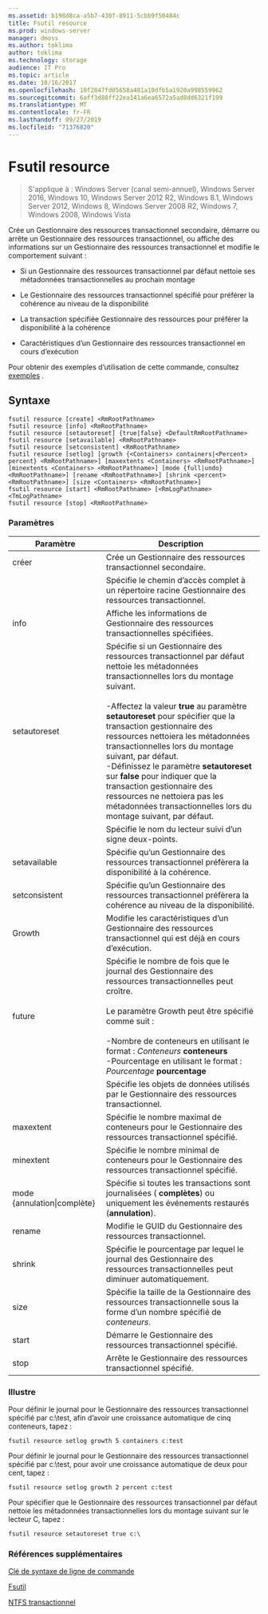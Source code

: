 ```yaml
---
ms.assetid: b198d8ca-a5b7-430f-8911-5cbb9f50484c
title: Fsutil resource
ms.prod: windows-server
manager: dmoss
ms.author: toklima
author: toklima
ms.technology: storage
audience: IT Pro
ms.topic: article
ms.date: 10/16/2017
ms.openlocfilehash: 10f2847fd05658a481a10dfb5a1920a998559962
ms.sourcegitcommit: 6aff3d88ff22ea141a6ea6572a5ad8dd6321f199
ms.translationtype: MT
ms.contentlocale: fr-FR
ms.lasthandoff: 09/27/2019
ms.locfileid: "71376820"
---
```

# <a name="fsutil-resource"></a>Fsutil resource
>S'applique à : Windows Server (canal semi-annuel), Windows Server 2016, Windows 10, Windows Server 2012 R2, Windows 8.1, Windows Server 2012, Windows 8, Windows Server 2008 R2, Windows 7, Windows 2008, Windows Vista

Crée un Gestionnaire des ressources transactionnel secondaire, démarre ou arrête un Gestionnaire des ressources transactionnel, ou affiche des informations sur un Gestionnaire des ressources transactionnel et modifie le comportement suivant :

-   Si un Gestionnaire des ressources transactionnel par défaut nettoie ses métadonnées transactionnelles au prochain montage

-   Le Gestionnaire des ressources transactionnel spécifié pour préférer la cohérence au niveau de la disponibilité

-   La transaction spécifiée Gestionnaire des ressources pour préférer la disponibilité à la cohérence

-   Caractéristiques d’un Gestionnaire des ressources transactionnel en cours d’exécution

Pour obtenir des exemples d’utilisation de cette commande, consultez [exemples](#BKMK_examples) .

## <a name="syntax"></a>Syntaxe

```
fsutil resource [create] <RmRootPathname>
fsutil resource [info] <RmRootPathname>
fsutil resource [setautoreset] {true|false} <DefaultRmRootPathname>
fsutil resource [setavailable] <RmRootPathname>
fsutil resource [setconsistent] <RmRootPathname>
fsutil resource [setlog] [growth {<Containers> containers|<Percent> percent} <RmRootPathname>] [maxextents <Containers> <RmRootPathname>] [minextents <Containers> <RmRootPathname>] [mode {full|undo} <RmRootPathname>] [rename <RmRootPathname>] [shrink <percent> <RmRootPathname>] [size <Containers> <RmRootPathname>]
fsutil resource [start] <RmRootPathname> [<RmLogPathname> <TmLogPathname>
fsutil resource [stop] <RmRootPathname>
```

### <a name="parameters"></a>Paramètres

|        Paramètre        |                                                                                                                                                                                                                                        Description                                                                                                                                                                                                                                         |
|-------------------------|--------------------------------------------------------------------------------------------------------------------------------------------------------------------------------------------------------------------------------------------------------------------------------------------------------------------------------------------------------------------------------------------------------------------------------------------------------------------------------------------|
|         créer          |                                                                                                                                                                                                                    Crée un Gestionnaire des ressources transactionnel secondaire.                                                                                                                                                                                                                     |
|    <RmRootPathname>     |                                                                                                                                                                                                        Spécifie le chemin d’accès complet à un répertoire racine Gestionnaire des ressources transactionnel.                                                                                                                                                                                                         |
|          info           |                                                                                                                                                                                                            Affiche les informations de Gestionnaire des ressources transactionnelles spécifiées.                                                                                                                                                                                                            |
|      setautoreset       | Spécifie si un Gestionnaire des ressources transactionnel par défaut nettoie les métadonnées transactionnelles lors du montage suivant.<br /><br />-Affectez la valeur **true** au paramètre **setautoreset** pour spécifier que la transaction gestionnaire des ressources nettoiera les métadonnées transactionnelles lors du montage suivant, par défaut.<br />-Définissez le paramètre **setautoreset** sur **false** pour indiquer que la transaction gestionnaire des ressources ne nettoiera pas les métadonnées transactionnelles lors du montage suivant, par défaut. |
| <DefaultRmRootPathname> |                                                                                                                                                                                                                       Spécifie le nom du lecteur suivi d’un signe deux-points.                                                                                                                                                                                                                        |
|      setavailable       |                                                                                                                                                                                                 Spécifie qu’un Gestionnaire des ressources transactionnel préfèrera la disponibilité à la cohérence.                                                                                                                                                                                                 |
|      setconsistent      |                                                                                                                                                                                                 Spécifie qu’un Gestionnaire des ressources transactionnel préfèrera la cohérence au niveau de la disponibilité.                                                                                                                                                                                                 |
|         Growth          |                                                                                                                                                                                                  Modifie les caractéristiques d’un Gestionnaire des ressources transactionnel qui est déjà en cours d’exécution.                                                                                                                                                                                                  |
|         future          |                                                                                                  Spécifie le nombre de fois que le journal des Gestionnaire des ressources transactionnelles peut croître.<br /><br />Le paramètre Growth peut être spécifié comme suit :<br /><br />-Nombre de conteneurs en utilisant le format : _Conteneurs_ **conteneurs**<br />-Pourcentage en utilisant le format : _Pourcentage_ **pourcentage**                                                                                                   |
|      <containers>       |                                                                                                                                                                                                      Spécifie les objets de données utilisés par le Gestionnaire des ressources transactionnel.                                                                                                                                                                                                       |
|        maxextent        |                                                                                                                                                                                                Spécifie le nombre maximal de conteneurs pour le Gestionnaire des ressources transactionnel spécifié.                                                                                                                                                                                                |
|        minextent        |                                                                                                                                                                                                Spécifie le nombre minimal de conteneurs pour le Gestionnaire des ressources transactionnel spécifié.                                                                                                                                                                                                |
|  mode {annulation&#124;complète}  |                                                                                                                                                                                        Spécifie si toutes les transactions sont journalisées ( **complètes**) ou uniquement les événements restaurés (**annulation**).                                                                                                                                                                                         |
|         rename          |                                                                                                                                                                                                                  Modifie le GUID du Gestionnaire des ressources transactionnel.                                                                                                                                                                                                                  |
|         shrink          |                                                                                                                                                                                              Spécifie le pourcentage par lequel le journal des Gestionnaire des ressources transactionnelles peut diminuer automatiquement.                                                                                                                                                                                              |
|          size           |                                                                                                                                                                                              Spécifie la taille de la Gestionnaire des ressources transactionnelle sous la forme d’un nombre spécifié de *conteneurs*.                                                                                                                                                                                               |
|          start          |                                                                                                                                                                                                                    Démarre le Gestionnaire des ressources transactionnel spécifié.                                                                                                                                                                                                                    |
|          stop           |                                                                                                                                                                                                                    Arrête le Gestionnaire des ressources transactionnel spécifié.                                                                                                                                                                                                                     |

### <a name="BKMK_examples"></a>Illustre
Pour définir le journal pour le Gestionnaire des ressources transactionnel spécifié par c:\test, afin d’avoir une croissance automatique de cinq conteneurs, tapez :

```
fsutil resource setlog growth 5 containers c:test
```

Pour définir le journal pour le Gestionnaire des ressources transactionnel spécifié par c:\test, pour avoir une croissance automatique de deux pour cent, tapez :

```
fsutil resource setlog growth 2 percent c:test
```

Pour spécifier que le Gestionnaire des ressources transactionnel par défaut nettoie les métadonnées transactionnelles lors du montage suivant sur le lecteur C, tapez :

```
fsutil resource setautoreset true c:\  
```

### <a name="additional-references"></a>Références supplémentaires
[Clé de syntaxe de ligne de commande](Command-Line-Syntax-Key.md)

[Fsutil](Fsutil.md)

[NTFS transactionnel](https://go.microsoft.com/fwlink/?LinkID=165402)


